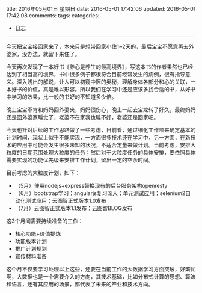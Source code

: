 title: 2016年05月01日 星期日
date: 2016-05-01 17:42:06
updated: 2016-05-01 17:42:08
comments: 
tags:
categories:
- 日志

---

今天把宝宝接回家来了，本来只是想带回家小住1~2天的，最后宝宝不愿意再去外婆家，没办法，就留下来住了。

今天再次发现了一本好书《养心是养生的最高境界》，写这本书的作者果然也已经达到了相当高的境界，书中很多例子都很符合目前经常发生的病例，很有指导意义。深入浅出的解说，让人可以初窥中医的奥秘，理解身体各部分和心的关联，一本好书的价值，真是难以形容。所以我们在学习中还是应该多找合适的书，从好书中学习的效果，比一般的书好的不知道多少倍。

晚上宝宝不肯和妈妈回外婆夹，妈妈很伤心，晚上一起去宝龙转了好久，最终妈妈还是回外婆家睡觉了，老婆不在家我也睡不好，老婆还是回家吧。

今天也针对后续的工作思路做了一些考虑，目前看，通过细化工作项来确定基本的计划时间，现状上似乎不能实现，一方面很多技术还在学习中，另一方面，在新技术的应用中可能会发生很多未知的状况，不适合定量来做计划。当前考虑，安排大粒度的日期范围处理大粒度的任务；然后对于大粒度任务的具体安排，要依照具体需要实现的功能优先级来安排工作计划，留出一定的空余时间。

目前考虑的大粒度计划，如下：
+ （5月）使用nodejs+express替换现有的后台服务架构openresty
+ （6月）bootstrap学习；angularjs复习深入；单元测试应用；selenium2自动化测试应用；云图智正式版本1.0发布
+ （7月）云图智正式版本1.1发布；云图智BLOG发布

这3个月间需要持续准备的工作：
+ 核心功能+价值提炼
+ 功能版本计划
+ 推广计划规划
+ 宣传材料准备

这个月不仅要学习处理以上这些，还要在当前工作的大数据学习方面突破，好繁忙啊，大数据也是一个需要介入的方向，其技术基础，比如分布式计算的思想、算法和语言，还有其应用的场景，都代表了未来的产业和技术方向。
